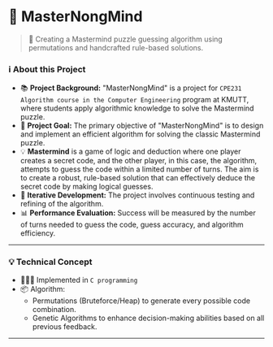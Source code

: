 # 🔮 MasterNongMind
> 👀 Creating a Mastermind puzzle guessing algorithm using permutations and handcrafted rule-based solutions.

### ℹ️ About this Project
- 📚 **Project Background:** "MasterNongMind" is a project for `CPE231` `Algorithm course in the Computer Engineering` program at KMUTT, where students apply algorithmic knowledge to solve the Mastermind puzzle.
- 🎯 **Project Goal:** The primary objective of "MasterNongMind" is to design and implement an efficient algorithm for solving the classic Mastermind puzzle.
- 💡 **Mastermind** is a game of logic and deduction where one player creates a secret code, and the other player, in this case, the algorithm, attempts to guess the code within a limited number of turns. The aim is to create a robust, rule-based solution that can effectively deduce the secret code by making logical guesses.
- 🔄 **Iterative Development:** The project involves continuous testing and refining of the algorithm.
- 📊 **Performance Evaluation:** Success will be measured by the number of turns needed to guess the code, guess accuracy, and algorithm efficiency.

---

### 💡 Technical Concept 
- 🧑🏻‍💻 Implemented in `C programming`  
- 📦 Algorithm:
  - Permutations (Bruteforce/Heap) to generate every possible code combination.
  - Genetic Algorithms to enhance decision-making abilities based on all previous feedback.
--- 
